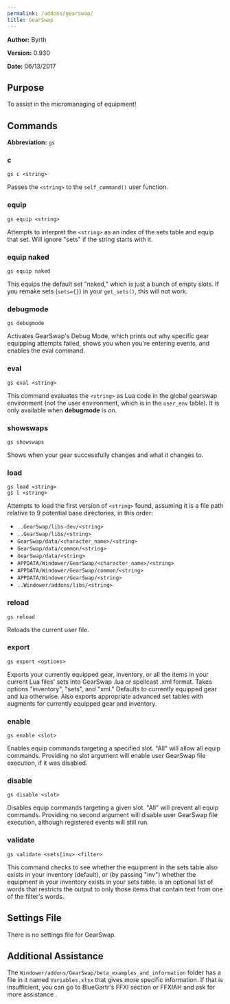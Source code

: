 ```yaml
---
permalink: /addons/gearswap/
title: GearSwap
---
```


**Author:** Byrth

**Version:** 0.930

**Date:** 06/13/2017

## Purpose
To assist in the micromanaging of equipment!

## Commands

**Abbreviation:** `gs`

### c 
```gs c <string>```

Passes the `<string>` to the `self_command()` user function.

### equip 
```gs equip <string>```

Attempts to interpret the `<string>` as an index of the sets table and equip that set. Will ignore "sets" if the string starts with it.

### equip naked
```gs equip naked```

This equips the default set "naked," which is just a bunch of empty slots. If you remake sets (`sets={}`) in your `get_sets()`, this will not work.

### debugmode
```gs debugmode```

Activates GearSwap's Debug Mode, which prints out why specific gear equipping attempts failed, shows you when you're entering events, and enables the eval command.

### eval 
```gs eval <string>```

This command evaluates the `<string>` as Lua code in the global gearswap environment (not the user environment, which is in the `user_env` table). It is only available when **debugmode** is on.

### showswaps
```gs showswaps```

Shows when your gear successfully changes and what it changes to.

### load
```
gs load <string>
gs l <string>
```

Attempts to load the first version of `<string>` found, assuming it is a file path relative to 9 potential base directories, in this order:
* `..GearSwap/libs-dev/<string>`
* `..GearSwap/libs/<string>`
* `GearSwap/data/<character_name>/<string>`
* `GearSwap/data/common/<string>`
* `GearSwap/data/<string>`
* `APPDATA/Windower/GearSwap/<character_name>/<string>`
* `APPDATA/Windower/GearSwap/common/<string>`
* `APPDATA/Windower/GearSwap/<string>`
* `..Windower/addons/libs/<string>`

### reload
```gs reload```

Reloads the current user file.

### export 
```gs export <options>```

Exports your currently equipped gear, inventory, or all the items in your current Lua files' sets into GearSwap .lua or spellcast .xml format. Takes options "inventory", "sets", and "xml." Defaults to currently equipped gear and lua otherwise. Also exports appropriate advanced set tables with augments for currently equipped gear and inventory.

### enable
```gs enable <slot>```

Enables equip commands targeting a specified slot. "All" will allow all equip commands. Providing no slot argument will enable user GearSwap file execution, if it was disabled.

### disable
```gs disable <slot>```

Disables equip commands targeting a given slot. "All" will prevent all equip commands. Providing no second argument will disable user GearSwap file execution, although registered events will still run.

### validate
```gs validate <sets|inv> <filter>```

This command checks to see whether the equipment in the sets table also exists in your inventory (default), or (by passing "inv") whether the equipment in your inventory exists in your sets table. <filter> is an optional list of words that restricts the output to only those items that contain text from one of the filter's words.

## Settings File
There is no settings file for GearSwap.

## Additional Assistance
The `Windower/addons/GearSwap/beta_examples_and_information` folder has a file in it named `Variables.xlsx` that gives more specific information. If that is insufficient, you can go to BlueGartr's FFXI section or FFXIAH and ask for more assistance .
